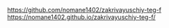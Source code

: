 https://github.com/nomane1402/zakrivayuschiy-teg-f
https://nomane1402.github.io/zakrivayuschiy-teg-f/